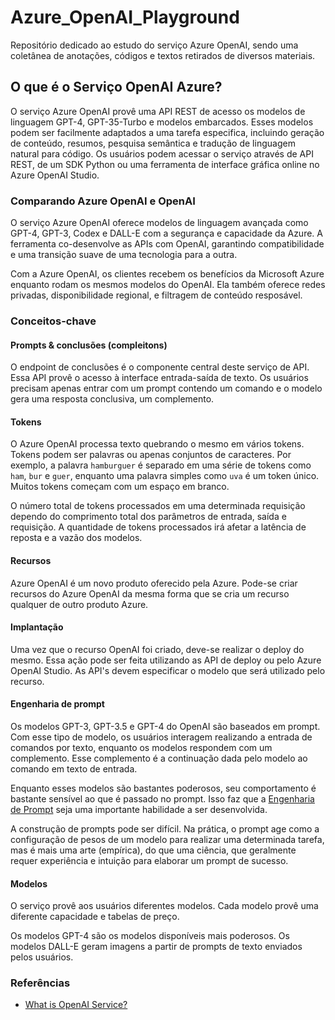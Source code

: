 # Azure_OpenAI_Playground
Repositório dedicado ao estudo do serviço Azure OpenAI, sendo uma coletânea de anotações, códigos e textos retirados de diversos materiais.

## O que é o Serviço OpenAI Azure?

O serviço Azure OpenAI provê uma API REST de acesso os modelos de linguagem GPT-4, GPT-35-Turbo e modelos embarcados. Esses modelos podem ser facilmente adaptados a uma tarefa especifica, incluindo geração de conteúdo, resumos, pesquisa semântica e tradução de linguagem natural para código. Os usuários podem acessar o serviço através de API REST, de um SDK Python ou uma ferramenta de interface gráfica online no Azure OpenAI Studio.

### Comparando Azure OpenAI e OpenAI

O serviço Azure OpenAI oferece modelos de linguagem avançada como GPT-4, GPT-3, Codex e DALL-E com a segurança e capacidade da Azure. A ferramenta co-desenvolve as APIs com OpenAI, garantindo compatibilidade e uma transição suave de uma tecnologia para a outra. <br>

Com a Azure OpenAI, os clientes recebem os benefícios da Microsoft Azure enquanto rodam os mesmos modelos do OpenAI. Ela também oferece redes privadas, disponibilidade regional, e filtragem de conteúdo resposável.

### Conceitos-chave

#### Prompts & conclusões (compleitons)

O endpoint de conclusões é o componente central deste serviço de API. Essa API provê o acesso à interface entrada-saída de texto. Os usuários precisam apenas entrar com um prompt contendo um comando e o modelo gera uma resposta conclusiva, um complemento.

#### Tokens

O Azure OpenAI processa texto quebrando o mesmo em vários tokens. Tokens podem ser palavras ou apenas conjuntos de caracteres. Por exemplo, a palavra `hamburguer` é separado em uma série de tokens como `ham`, `bur` e `guer`, enquanto uma palavra simples como `uva` é um token único. Muitos tokens começam com um espaço em branco.<br>

O número total de tokens processados em uma determinada requisição dependo do comprimento total dos parâmetros de entrada, saída e requisição. A quantidade de tokens processados irá afetar a latência de reposta e a vazão dos modelos.

#### Recursos

Azure OpenAI é um novo produto oferecido pela Azure. Pode-se criar recursos do Azure OpenAI da mesma forma que se cria um recurso qualquer de outro produto Azure.

#### Implantação

Uma vez que o recurso OpenAI foi criado, deve-se realizar o deploy do mesmo. Essa ação pode ser feita utilizando as API de deploy ou pelo Azure OpenAI Studio. As API's devem especificar o modelo que será utilizado pelo recurso.

#### Engenharia de prompt

Os modelos GPT-3, GPT-3.5 e GPT-4 do OpenAI são baseados em prompt. Com esse tipo de modelo, os usuários interagem realizando a entrada de comandos por texto, enquanto os modelos respondem com um complemento. Esse complemento é a continuação dada pelo modelo ao comando em texto de entrada.<br>

Enquanto esses modelos são bastantes poderosos, seu comportamento é bastante sensível ao que é passado no prompt. Isso faz que a [Engenharia de Prompt](https://learn.microsoft.com/en-us/azure/ai-services/openai/concepts/prompt-engineering) seja uma importante habilidade a ser desenvolvida.<br>

A construção de prompts pode ser difícil. Na prática, o prompt age como a configuração de pesos de um modelo para realizar uma determinada tarefa, mas é mais uma arte (empírica), do que uma ciência, que geralmente requer experiência e intuição para elaborar um prompt de sucesso.

#### Modelos

O serviço provê aos usuários diferentes modelos. Cada modelo provê uma diferente capacidade e tabelas de preço.<br>

Os modelos GPT-4 são os modelos disponíveis mais poderosos. Os modelos DALL-E geram imagens a partir de prompts de texto enviados pelos usuários.

### Referências

- [What is OpenAI Service?](https://learn.microsoft.com/en-us/azure/ai-services/openai/overview)